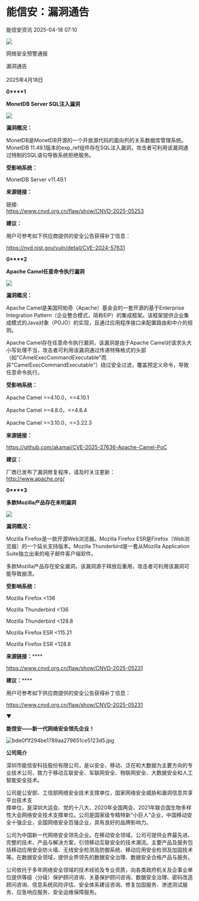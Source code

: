 #  能信安：漏洞通告   
 能信安资讯   2025-04-18 07:10  
  
![](https://mmbiz.qpic.cn/sz_mmbiz_jpg/f7EgONBwTicypCjGSUyaqw3RYGibB18jcWJkhu3LfrofDBPDURV9b5I9hdt97jedkyZj5wW4IRpA6Geza5EkLJeg/640?wx_fmt=jpeg&from=appmsg "")  
  
  
网络安全预警通报  
  
漏洞通告   
   
2025年4月18日  
  
  
  
**0****1**  
  
**MonetDB Server SQL注入漏洞**  
  
![](https://mmbiz.qpic.cn/sz_mmbiz_png/f7EgONBwTicypCjGSUyaqw3RYGibB18jcWnmlUq3Q4EQHZZWc4so2MXBicFQ5l75FIX2FficGokXeI7wO84D94nKNA/640?wx_fmt=png&from=appmsg "")  
  
  
  
**漏洞概况：**  
  
MonetDB是MonetDB开源的一个开放源代码的面向列的关系数据库管理系统。MonetDB 11.49.1版本的exp_ref组件存在SQL注入漏洞，攻击者可利用该漏洞通过特制的SQL语句导致系统拒绝服务。  
  
  
**受影响系统：**  
  
MonetDB Server v11.49.1  
  
  
**来源链接：**  
  
链接:  
https://www.cnvd.org.cn/flaw/show/CNVD-2025-05253  
  
  
**建议：**  
  
用户可参考如下供应商提供的安全公告获得补丁信息：  
  
https://nvd.nist.gov/vuln/detail/CVE-2024-57631  
  
  
  
**0****2**  
  
**Apache Camel任意命令执⾏漏洞**  
  
![](https://mmbiz.qpic.cn/sz_mmbiz_png/f7EgONBwTicypCjGSUyaqw3RYGibB18jcWnmlUq3Q4EQHZZWc4so2MXBicFQ5l75FIX2FficGokXeI7wO84D94nKNA/640?wx_fmt=png&from=appmsg "")  
  
  
  
**漏洞概况：**  
  
Apache Camel是美国阿帕奇（Apache）基金会的一套开源的基于Enterprise Integration Pattern（企业整合模式，简称EIP）的集成框架。该框架提供企业集成模式的Java对象（POJO）的实现，且通过应用程序接口来配置路由和中介的规则。  
  
Apache Camel存在任意命令执⾏漏洞，该漏洞是由于Apache Camel对请求头⼤⼩写处理不当，攻击者可利用该漏洞通过传递特殊格式的头部（如"CAmelExecCommandExecutable"而非"CamelExecCommandExecutable"）绕过安全过滤，覆盖预定义命令，导致任意命令执⾏。  
  
  
**受影响系统：**  
  
Apache Camel >=4.10.0，<=4.10.1  
  
Apache Camel >=4.8.0，<=4.8.4  
  
Apache Camel >=3.10.0，<=3.22.3  
  
  
**来源链接：**  
  
https://github.com/akamai/CVE-2025-27636-Apache-Camel-PoC  
  
  
**建议：**  
  
厂商已发布了漏洞修复程序，请及时关注更新：  
http://www.apache.org/  
  
  
  
**0****3**  
  
**多款Mozilla产品存在未明漏洞**  
  
![](https://mmbiz.qpic.cn/sz_mmbiz_png/f7EgONBwTicypCjGSUyaqw3RYGibB18jcWnmlUq3Q4EQHZZWc4so2MXBicFQ5l75FIX2FficGokXeI7wO84D94nKNA/640?wx_fmt=png&from=appmsg "")  
  
  
  
**漏洞概况：**  
  
Mozilla Firefox是一款开源Web浏览器。Mozilla Firefox ESR是Firefox（Web浏览器）的一个延长支持版本。Mozilla Thunderbird是一套从Mozilla Application Suite独立出来的电子邮件客户端软件。  
  
多款Mozilla产品存在安全漏洞，该漏洞源于释放后重用，攻击者可利用该漏洞可能导致崩溃。  
  
  
**受影响系统：**  
  
Mozilla Firefox <136  
  
Mozilla Thunderbird <136  
  
Mozilla Thunderbird <128.8  
  
Mozilla Firefox ESR <115.21  
  
Mozilla Firefox ESR <128.8  
  
  
**来源链接：******  
  
https://www.cnvd.org.cn/flaw/show/CNVD-2025-05231  
  
  
**建议：******  
  
用户可参考如下供应商提供的安全公告获得补丁信息：  
  
https://www.cnvd.org.cn/flaw/show/CNVD-2025-05231  
  
  
  
  
  
  
  
▼  
  
**能信安——新一代网络安全领先企业！**  
  
  
  
![](https://mmbiz.qpic.cn/mmbiz_jpg/f7EgONBwTicyukySMu6FXUXWDAkWwribspgqezQeNT68WySw9CozfOicqxGnISiaB0GFYXp3qXHmpmHzays0SBTSibQ/640?wx_fmt=jpeg "bde0f1f294be1789aa279651ce5123d5.jpg")  
  
**公司简介**  
  
  
  
深圳市能信安科技股份有限公司，是以安全、移动、泛在和大数据为主要方向的专业技术公司，致力于移动互联安全、车联网安全、物联网安全、大数据安全和人工智能安全技术。  
  
公司是公安部、工信部网络安全技术支撑单位，国家网络安全威胁和漏洞信息共享平台技术支  
撑单位，是深圳大运会、党的十八大、2020年全国两会、2021年联合国生物多样性大会网络安全技术支撑单位。公司是国家级专精特新“小巨人”企业，中国移动安全十强企业，全国网络安全百强企业，具有良好的品牌影响力。  
  
公司为中国新一代网络安全领先企业。在移动安全领域，公司可提供业界最先进、完整的技术、产品与解决方案，引领移动互联安全的技术潮流。主要产品及服务包括移动应用安全防火墙、无线安全检测及防御系统、移动应用安全检测及加固技术等。在数据安全领域，提供业界领先的数据安全治理、数据安全合格产品与服务。  
  
公司依托于多年网络安全领域的技术经验及专业资质，向各类政府机关及企事业单位提供等级（分级）保护顾问咨询、关基保护顾问咨询、数据安全治理、密码改造顾问咨询、信息系统风险评估、安全体系建设咨询、修复加固服务、渗透测试服务、应急响应服务、安全运维保障服务。  
  
  
  
  
  
  
  
  
